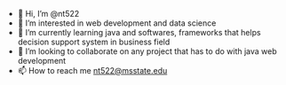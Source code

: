 - 👋 Hi, I’m @nt522
- 👀 I’m interested in web development and data science 
- 🌱 I’m currently learning java and softwares, frameworks that helps decision support system in business field
- 💞️ I’m looking to collaborate on any project that has to do with java web development 
- 📫 How to reach me nt522@msstate.edu

<!---
nt522/nt522 is a ✨ special ✨ repository because its `README.md` (this file) appears on your GitHub profile.
You can click the Preview link to take a look at your changes.
--->
